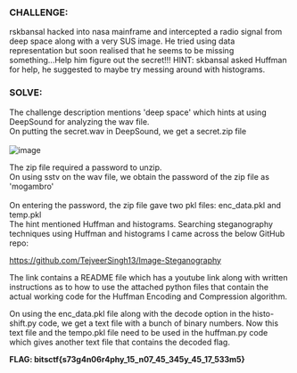 ### CHALLENGE:
rskbansal hacked into nasa mainframe and intercepted a radio signal from deep space along with a very SUS image. 
He tried using data representation but soon realised that he seems to be missing something...Help him figure out the secret!!!
HINT: skbansal asked Huffman for help, he suggested to maybe try messing around with histograms.

### SOLVE:
The challenge description mentions 'deep space' which hints at using DeepSound for analyzing the wav file. </br>
On putting the secret.wav in DeepSound, we get a secret.zip file</br></br> 
![image](https://github.com/poorvi1910/Cryptonite/assets/146640913/87e55eca-613e-419f-91f2-03892ca8effa)

The zip file required a password to unzip.</br>
On using sstv on the wav file, we obtain the password of the zip file as 'mogambro' </br></br>
On entering the password, the zip file gave two pkl files: enc_data.pkl and temp.pkl </br>
The hint mentioned Huffman and histograms. Searching steganography techniques using Huffman and histograms I came across the below GitHub repo: </br>

https://github.com/TejveerSingh13/Image-Steganography </br>

The link contains a README file which has a youtube link along with written instructions as to how to use the attached python files that contain the actual working code for the Huffman Encoding and Compression algorithm. </br>

On using the enc_data.pkl file along with the decode option in the histo-shift.py code, we get a text file with a bunch of binary numbers. Now this text file and the tempo.pkl file need to be used in the huffman.py code which gives another text file that contains the decoded flag.

**FLAG: bitsctf{s73g4n06r4phy_15_n07_45_345y_45_17_533m5}**

